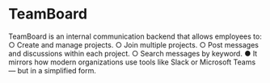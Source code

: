 # TeamBoard
TeamBoard is an internal communication backend that allows employees to:  ○ Create and manage projects.  ○ Join multiple projects.  ○ Post messages and discussions within each project.  ○ Search messages by keyword.  ● It mirrors how modern organizations use tools like Slack or Microsoft Teams — but in a simplified form.
